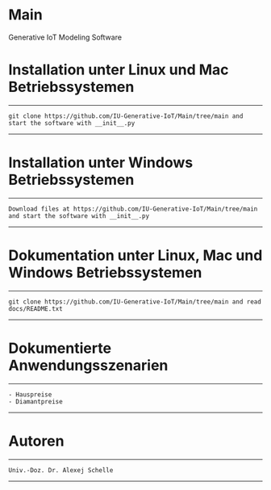 # Main
Generative IoT Modeling Software

# Installation unter Linux und Mac Betriebssystemen
*********************************************************************************************************************
    git clone https://github.com/IU-Generative-IoT/Main/tree/main and start the software with __init__.py
*********************************************************************************************************************

# Installation unter Windows Betriebssystemen
*********************************************************************************************************************
    Download files at https://github.com/IU-Generative-IoT/Main/tree/main and start the software with __init__.py
*********************************************************************************************************************

# Dokumentation unter Linux, Mac und Windows Betriebssystemen
*********************************************************************************************************************
    git clone https://github.com/IU-Generative-IoT/Main/tree/main and read docs/README.txt
*********************************************************************************************************************

# Dokumentierte Anwendungsszenarien
*********************************************************************************************************************

    - Hauspreise
    - Diamantpreise
    
*********************************************************************************************************************

# Autoren

*********************************************************************************************************************

    Univ.-Doz. Dr. Alexej Schelle

*********************************************************************************************************************



